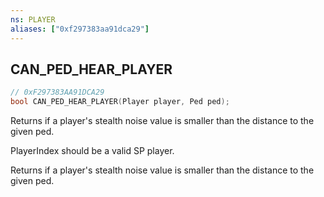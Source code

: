 ```yaml
---
ns: PLAYER
aliases: ["0xf297383aa91dca29"]
---
```

## CAN_PED_HEAR_PLAYER

```c
// 0xF297383AA91DCA29
bool CAN_PED_HEAR_PLAYER(Player player, Ped ped);
```

Returns if a player's stealth noise value is smaller than the distance to the given ped.

PlayerIndex should be a valid SP player.

Returns if a player's stealth noise value is smaller than the distance to the given ped.

